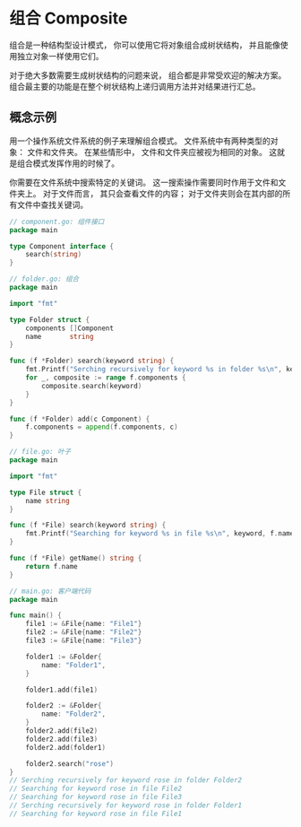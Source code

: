 # 组合 Composite
组合是一种结构型设计模式， 你可以使用它将对象组合成树状结构， 并且能像使用独立对象一样使用它们。

对于绝大多数需要生成树状结构的问题来说， 组合都是非常受欢迎的解决方案。 组合最主要的功能是在整个树状结构上递归调用方法并对结果进行汇总。

## 概念示例
用一个操作系统文件系统的例子来理解组合模式。 文件系统中有两种类型的对象： 文件和文件夹。 在某些情形中， 文件和文件夹应被视为相同的对象。 这就是组合模式发挥作用的时候了。

你需要在文件系统中搜索特定的关键词。 这一搜索操作需要同时作用于文件和文件夹上。 对于文件而言， 其只会查看文件的内容； 对于文件夹则会在其内部的所有文件中查找关键词。

```go
// component.go: 组件接口
package main

type Component interface {
    search(string)
}

// folder.go: 组合
package main

import "fmt"

type Folder struct {
    components []Component
    name       string
}

func (f *Folder) search(keyword string) {
    fmt.Printf("Serching recursively for keyword %s in folder %s\n", keyword, f.name)
    for _, composite := range f.components {
        composite.search(keyword)
    }
}

func (f *Folder) add(c Component) {
    f.components = append(f.components, c)
}

// file.go: 叶子
package main

import "fmt"

type File struct {
    name string
}

func (f *File) search(keyword string) {
    fmt.Printf("Searching for keyword %s in file %s\n", keyword, f.name)
}

func (f *File) getName() string {
    return f.name
}

// main.go: 客户端代码
package main

func main() {
    file1 := &File{name: "File1"}
    file2 := &File{name: "File2"}
    file3 := &File{name: "File3"}

    folder1 := &Folder{
        name: "Folder1",
    }

    folder1.add(file1)

    folder2 := &Folder{
        name: "Folder2",
    }
    folder2.add(file2)
    folder2.add(file3)
    folder2.add(folder1)

    folder2.search("rose")
}
// Serching recursively for keyword rose in folder Folder2
// Searching for keyword rose in file File2
// Searching for keyword rose in file File3
// Serching recursively for keyword rose in folder Folder1
// Searching for keyword rose in file File1
```